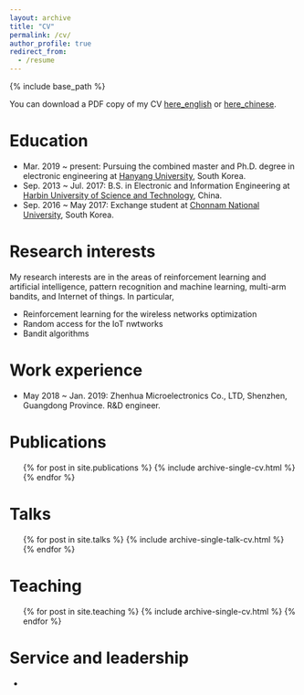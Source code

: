 ```yaml
---
layout: archive
title: "CV"
permalink: /cv/
author_profile: true
redirect_from:
  - /resume
---
```


{% include base_path %}

You can download a PDF copy of my CV [here_english](/files/pdf/ZHAOYU_CV.pdf) or [here_chinese](/files/pdf/ZHAOYU_CV_cn.pdf).

Education
======
* Mar. 2019 ~ present: Pursuing the combined master and Ph.D. degree in electronic engineering at [Hanyang University](https://www.hanyang.ac.kr/), South Korea.
* Sep. 2013 ~ Jul. 2017: B.S. in Electronic and Information Engineering at [Harbin University of Science and Technology](http://www.hrbust.edu.cn/), China.
* Sep. 2016 ~ May 2017: Exchange student at [Chonnam National University](https://www.jnu.ac.kr/jnumain.aspx), South Korea.

Research interests
======
My research interests are in the areas of reinforcement learning and artificial intelligence, pattern recognition and machine learning, multi-arm bandits, and Internet of things. In particular,
* Reinforcement learning for the wireless networks optimization
* Random access for the IoT nwtworks
* Bandit algorithms

Work experience
======
* May 2018 ~ Jan. 2019: Zhenhua Microelectronics Co., LTD, Shenzhen, Guangdong Province. R&D engineer.
  

Publications
======
  <ul>{% for post in site.publications %}
    {% include archive-single-cv.html %}
  {% endfor %}</ul>
  
Talks
======
  <ul>{% for post in site.talks %}
    {% include archive-single-talk-cv.html %}
  {% endfor %}</ul>
  
Teaching
======
  <ul>{% for post in site.teaching %}
    {% include archive-single-cv.html %}
  {% endfor %}</ul>
  
Service and leadership
======
* 
